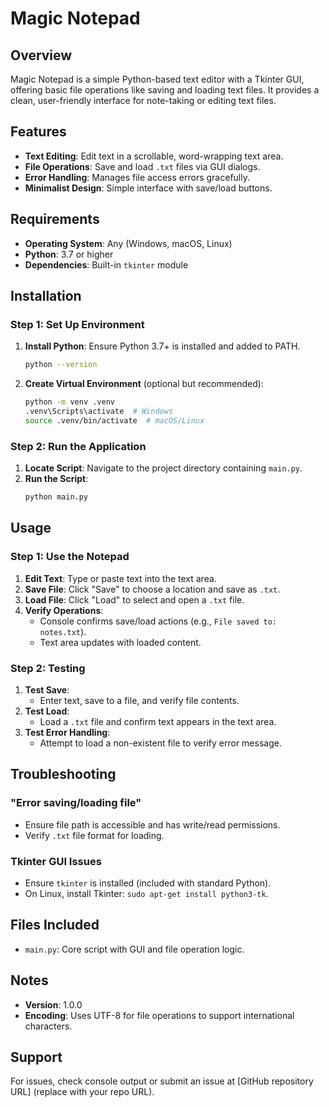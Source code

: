 # Magic Notepad

## Overview
Magic Notepad is a simple Python-based text editor with a Tkinter GUI, offering basic file operations like saving and loading text files. It provides a clean, user-friendly interface for note-taking or editing text files.

## Features
- **Text Editing**: Edit text in a scrollable, word-wrapping text area.
- **File Operations**: Save and load `.txt` files via GUI dialogs.
- **Error Handling**: Manages file access errors gracefully.
- **Minimalist Design**: Simple interface with save/load buttons.

## Requirements
- **Operating System**: Any (Windows, macOS, Linux)
- **Python**: 3.7 or higher
- **Dependencies**: Built-in `tkinter` module

## Installation

### Step 1: Set Up Environment
1. **Install Python**: Ensure Python 3.7+ is installed and added to PATH.
   ```bash
   python --version
   ```
2. **Create Virtual Environment** (optional but recommended):
   ```bash
   python -m venv .venv
   .venv\Scripts\activate  # Windows
   source .venv/bin/activate  # macOS/Linux
   ```

### Step 2: Run the Application
1. **Locate Script**: Navigate to the project directory containing `main.py`.
2. **Run the Script**:
   ```bash
   python main.py
   ```

## Usage

### Step 1: Use the Notepad
1. **Edit Text**: Type or paste text into the text area.
2. **Save File**: Click "Save" to choose a location and save as `.txt`.
3. **Load File**: Click "Load" to select and open a `.txt` file.
4. **Verify Operations**:
   - Console confirms save/load actions (e.g., `File saved to: notes.txt`).
   - Text area updates with loaded content.

### Step 2: Testing
1. **Test Save**:
   - Enter text, save to a file, and verify file contents.
2. **Test Load**:
   - Load a `.txt` file and confirm text appears in the text area.
3. **Test Error Handling**:
   - Attempt to load a non-existent file to verify error message.

## Troubleshooting

### "Error saving/loading file"
- Ensure file path is accessible and has write/read permissions.
- Verify `.txt` file format for loading.

### Tkinter GUI Issues
- Ensure `tkinter` is installed (included with standard Python).
- On Linux, install Tkinter: `sudo apt-get install python3-tk`.

## Files Included
- `main.py`: Core script with GUI and file operation logic.

## Notes
- **Version**: 1.0.0
- **Encoding**: Uses UTF-8 for file operations to support international characters.

## Support
For issues, check console output or submit an issue at [GitHub repository URL] (replace with your repo URL).